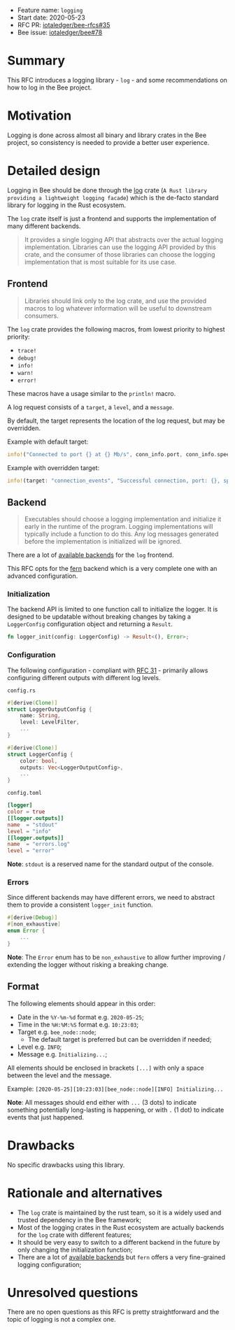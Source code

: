 + Feature name: `logging`
+ Start date: 2020-05-23
+ RFC PR: [iotaledger/bee-rfcs#35](https://github.com/iotaledger/bee-rfcs/pull/35)
+ Bee issue: [iotaledger/bee#78](https://github.com/iotaledger/bee/issues/78)

# Summary

This RFC introduces a logging library - `log` - and some recommendations on how to log in the Bee project.

# Motivation

Logging is done across almost all binary and library crates in the Bee project, so consistency is needed to provide a
better user experience.

# Detailed design

Logging in Bee should be done through the [log](https://crates.io/crates/log) crate (`A Rust library providing a
lightweight logging facade`) which is the de-facto standard library for logging in the Rust ecosystem.

The `log` crate itself is just a frontend and supports the implementation of many different backends.

> It provides a single logging API that abstracts over the actual logging implementation. Libraries can use the logging
API provided by this crate, and the consumer of those libraries can choose the logging implementation that is most
suitable for its use case.

## Frontend

> Libraries should link only to the log crate, and use the provided macros to log whatever information will be useful
to downstream consumers.

The `log` crate provides the following macros, from lowest priority to highest priority:

- `trace!`
- `debug!`
- `info!`
- `warn!`
- `error!`

These macros have a usage similar to the `println!` macro.

A log request consists of a `target`, a `level`, and a `message`.

By default, the target represents the location of the log request, but may be overridden.

Example with default target:
```rust
info!("Connected to port {} at {} Mb/s", conn_info.port, conn_info.speed);
```

Example with overridden target:
```rust
info!(target: "connection_events", "Successful connection, port: {}, speed: {}", conn_info.port, conn_info.speed);
```

## Backend

> Executables should choose a logging implementation and initialize it early in the runtime of the program. Logging
implementations will typically include a function to do this. Any log messages generated before the implementation is
initialized will be ignored.

There are a lot of [available backends](https://docs.rs/log/0.4.8/log/#available-logging-implementations) for the `log`
frontend.

This RFC opts for the [fern](https://docs.rs/fern) backend which is a very complete one with an advanced configuration.

### Initialization

The backend API is limited to one function call to initialize the logger. It is designed to be updatable without
breaking changes by taking a `LoggerConfig` configuration object and returning a `Result`.

```rust
fn logger_init(config: LoggerConfig) -> Result<(), Error>;
```

### Configuration

The following configuration - compliant with [RFC 31](https://github.com/iotaledger/bee-rfcs/blob/master/text/0031-configuration.md) -
primarily allows configuring different outputs with different log levels.

`config.rs`
```rust
#[derive(Clone)]
struct LoggerOutputConfig {
    name: String,
    level: LevelFilter,
    ...
}

#[derive(Clone)]
struct LoggerConfig {
    color: bool,
    outputs: Vec<LoggerOutputConfig>,
    ...
}
```

`config.toml`
```toml
[logger]
color = true
[[logger.outputs]]
name  = "stdout"
level = "info"
[[logger.outputs]]
name  = "errors.log"
level = "error"
```

**Note**: `stdout` is a reserved name for the standard output of the console.

### Errors

Since different backends may have different errors, we need to abstract them to provide a consistent `logger_init`
function.

```rust
#[derive(Debug)]
#[non_exhaustive]
enum Error {
    ...
}
```

**Note**: The `Error` enum has to be `non_exhaustive` to allow further improving / extending the logger without
risking a breaking change.

## Format

The following elements should appear in this order:
- Date in the `%Y-%m-%d` format e.g. `2020-05-25`;
- Time in the `%H:%M:%S` format e.g. `10:23:03`;
- Target e.g. `bee_node::node`;
    - The default target is preferred but can be overridden if needed;
- Level e.g. `INFO`;
- Message e.g. `Initializing...`;

All elements should be enclosed in brackets `[...]` with only a space between the level and the message.

Example: `[2020-05-25][10:23:03][bee_node::node][INFO] Initializing...`

**Note**: All messages should end either with `...` (3 dots) to indicate something potentially long-lasting is
happening, or with `.` (1 dot) to indicate events that just happened.

# Drawbacks

No specific drawbacks using this library.

# Rationale and alternatives

- The `log` crate is maintained by the rust team, so it is a widely used and trusted dependency in the Bee framework;
- Most of the logging crates in the Rust ecosystem are actually backends for the `log` crate with different features;
- It should be very easy to switch to a different backend in the future by only changing the initialization function;
- There are a lot of [available backends](https://docs.rs/log/0.4.8/log/#available-logging-implementations) but `fern`
  offers a very fine-grained logging configuration;

# Unresolved questions

There are no open questions as this RFC is pretty straightforward and the topic of logging is not a complex one.
